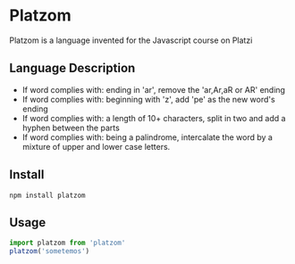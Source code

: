 # Platzom

Platzom is a language invented for the Javascript course on Platzi

## Language Description

- If word complies with: ending in 'ar', remove the 'ar,Ar,aR or AR' ending
- If word complies with: beginning with 'z', add 'pe' as the new word's ending
- If word complies with: a length of 10+ characters, split in two and add a hyphen between the parts
- If word complies with: being a palindrome, intercalate the word by a mixture of upper and lower case letters.


## Install

```
npm install platzom
```


## Usage


```javascript
import platzom from 'platzom'
platzom('sometemos')
```